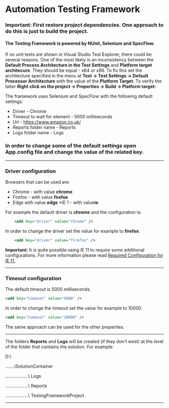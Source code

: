 # Automation Testing Framework #

### **Important:** First restore project dependencies. One approach to do this is just to build the project. ###

#### The Testing Framework is powered by **NUnit**, **Selenium** and **SpecFlow**. ####

If no unit tests are shown in Visual Studio Test Explorer, there could be several reasons. One of the most likely is an inconsistency between the **Default Process Architecture in the Test Settings** and **Platform target architecure**. They should be equal - x64 or x86. To fix this set the architecture specified in the menu at **Test -> Test Settings -> Default Processor Architecture** with the value of the **Platform Target**. To verify the latter **Right click on the project -> Properties -> Build -> Platform target:**

The framework uses Selenium and SpecFlow with the following default settings:
* Driver - Chrome
* Timeout to wait for element - 5000 milliseconds
* Url - https://www.amazon.co.uk/
* Reports folder name - Reports
* Logs folder name - Logs

### In order to change some of the default settings open App.config file and change the value of the related key. ###
***

### Driver configuration ###
Browsers that can be used are:
* Chrome - with value **chrome**
* Firefox - with value **firefox**
* Edge  with value **edge**
*IE 1 - with value**ie**.

For example the default driver is **chrome** and the configuration is:
```xml
    <add key="driver" value="chrome" />
```
In order to change the driver set the value for example to  **firefox**:
```xml
    <add key="driver" value="firefox" />
```
**Important:** It is quite possible using IE 11 to require some additional configurations. For more information please read [Required Configuration for IE 11.](https://github.com/SeleniumHQ/selenium/wiki/InternetExplorerDriver#required-configuration)

***
### Timeout configuration ###
The default timeout is 5000 milliseconds. 
```xml
<add key="timeout" value="5000" />
```
In order to change the timeout set the value for example to 10000.
```xml
<add key="timeout" value="10000" />
```
The same approach can be used for the other properties.
***

The folders **Reports** and **Logs** will be created (if they don't exist) at the level of the folder that contains the solution. For example:

D:\\

.......\SolutionContainer

..................\ Logs

..................\ Reports

..................\ TestingFrameworkProject
***